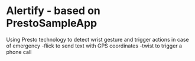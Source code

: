 # Alertify - based on PrestoSampleApp
Using Presto technology to detect wrist gesture and trigger actions in case of emergency
-flick to send text with GPS coordinates
-twist to trigger a phone call